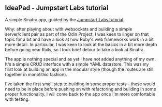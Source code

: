 ## IdeaPad - Jumpstart Labs tutorial

A simple Sinatra app, guided by the [Jumpstart Labs tutorial](http://tutorials.jumpstartlab.com/projects/idea_box.html#i1:-recording-ideas).  

Why: after playing about with websockets and building a simple server/client pair as part of the Odin Project, I was keen to linger on that topic for a bit and have a look at how Ruby's web frameworks work in a bit more detail.  In particular, I was keen to look at the basics in a bit more depth before going near Rails, so I took brief detour to take a look at Sinatra.

The app is nothing special and as yet I have not added anything of my own.  It's a simple CRUD interface with a simple YAML datastore.  This was my first look at building an app in the modular style (though the routes are still together in monolithic fashion).  

I've taken the first small step to building in some proper tests - these would need to be in place before pushing on with refactoring and building in some proper functionality.  I will come back to the app once I'm more comfortable with testing.